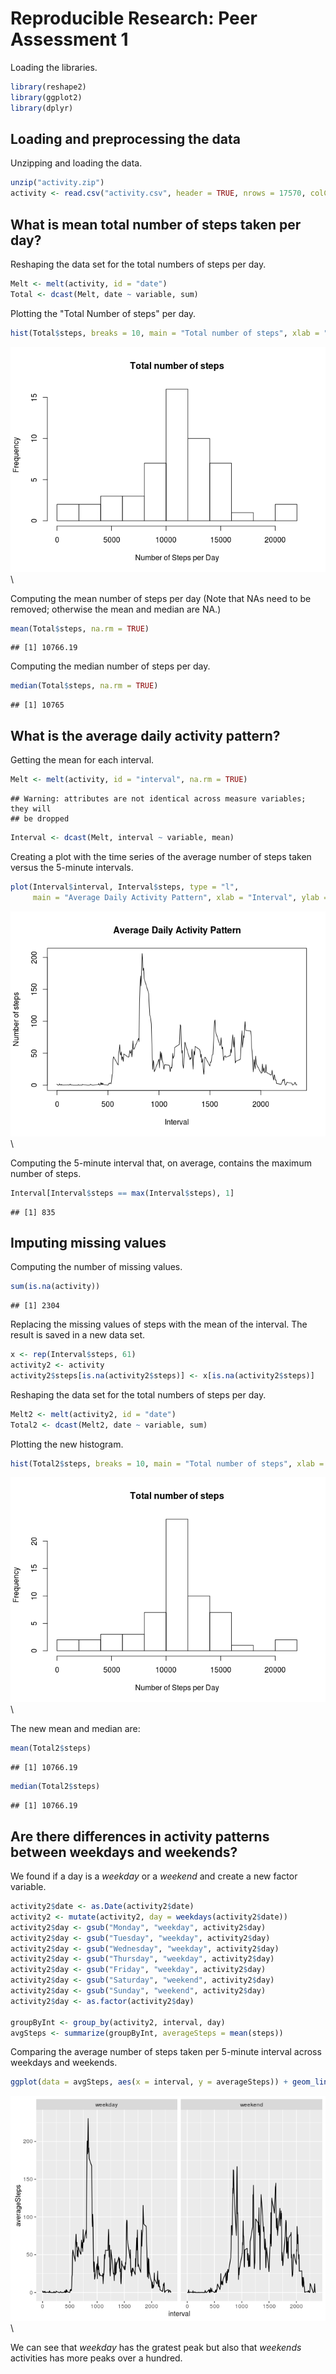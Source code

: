 # Reproducible Research: Peer Assessment 1

Loading the libraries.

```r
library(reshape2)
library(ggplot2)
library(dplyr)
```


## Loading and preprocessing the data
Unzipping and loading the data.


```r
unzip("activity.zip")
activity <- read.csv("activity.csv", header = TRUE, nrows = 17570, colClasses = c("numeric","Date", "numeric"))
```

## What is mean total number of steps taken per day?

Reshaping the data set for the total numbers of steps per day.

```r
Melt <- melt(activity, id = "date")
Total <- dcast(Melt, date ~ variable, sum)
```

Plotting the "Total Number of steps" per day.

```r
hist(Total$steps, breaks = 10, main = "Total number of steps", xlab = "Number of Steps per Day")
```

![](PA1_template_files/figure-html/unnamed-chunk-5-1.png)\

Computing the mean number of steps per day (Note that NAs need to be removed; otherwise the mean and median are NA.)

```r
mean(Total$steps, na.rm = TRUE)
```

```
## [1] 10766.19
```

Computing the median number of steps per day.

```r
median(Total$steps, na.rm = TRUE)
```

```
## [1] 10765
```

## What is the average daily activity pattern?

Getting the mean for each interval.

```r
Melt <- melt(activity, id = "interval", na.rm = TRUE)
```

```
## Warning: attributes are not identical across measure variables; they will
## be dropped
```

```r
Interval <- dcast(Melt, interval ~ variable, mean)
```

Creating a plot with the time series of the average number of steps taken versus the 5-minute intervals.

```r
plot(Interval$interval, Interval$steps, type = "l",
     main = "Average Daily Activity Pattern", xlab = "Interval", ylab = "Number of steps")
```

![](PA1_template_files/figure-html/unnamed-chunk-9-1.png)\

Computing the 5-minute interval that, on average, contains the maximum number of steps.

```r
Interval[Interval$steps == max(Interval$steps), 1]
```

```
## [1] 835
```

## Imputing missing values

Computing the number of missing values.

```r
sum(is.na(activity))
```

```
## [1] 2304
```

Replacing the missing values of steps with the mean of the interval.
The result is saved in a new data set.

```r
x <- rep(Interval$steps, 61)
activity2 <- activity
activity2$steps[is.na(activity2$steps)] <- x[is.na(activity2$steps)]
```

Reshaping the data set for the total numbers of steps per day.

```r
Melt2 <- melt(activity2, id = "date")
Total2 <- dcast(Melt2, date ~ variable, sum)
```

Plotting the new histogram.

```r
hist(Total2$steps, breaks = 10, main = "Total number of steps", xlab = "Number of Steps per Day")
```

![](PA1_template_files/figure-html/unnamed-chunk-14-1.png)\

The new mean and median are:

```r
mean(Total2$steps)
```

```
## [1] 10766.19
```

```r
median(Total2$steps)
```

```
## [1] 10766.19
```

## Are there differences in activity patterns between weekdays and weekends?

We found if a day is a *weekday* or a *weekend* and create a new factor variable.

```r
activity2$date <- as.Date(activity2$date)
activity2 <- mutate(activity2, day = weekdays(activity2$date))
activity2$day <- gsub("Monday", "weekday", activity2$day)
activity2$day <- gsub("Tuesday", "weekday", activity2$day)
activity2$day <- gsub("Wednesday", "weekday", activity2$day)
activity2$day <- gsub("Thursday", "weekday", activity2$day)
activity2$day <- gsub("Friday", "weekday", activity2$day)
activity2$day <- gsub("Saturday", "weekend", activity2$day)
activity2$day <- gsub("Sunday", "weekend", activity2$day)
activity2$day <- as.factor(activity2$day)

groupByInt <- group_by(activity2, interval, day)
avgSteps <- summarize(groupByInt, averageSteps = mean(steps))
```

Comparing the average number of steps taken per 5-minute interval across weekdays and weekends.

```r
ggplot(data = avgSteps, aes(x = interval, y = averageSteps)) + geom_line() + facet_grid(. ~ day)
```

![](PA1_template_files/figure-html/unnamed-chunk-17-1.png)\

We can see that *weekday* has the gratest peak but also that *weekends* activities has more peaks over a hundred.
